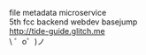 file metadata microservice  
5th fcc backend webdev basejump  
http://tide-guide.glitch.me  
\ ゜o゜)ノ
